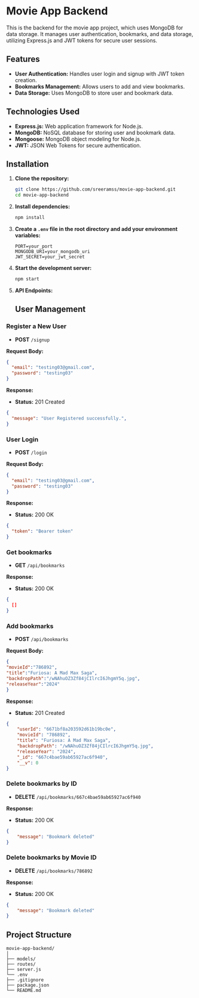 # Movie App Backend

This is the backend for the movie app project, which uses MongoDB for data storage. It manages user authentication, bookmarks, and data storage, utilizing Express.js and JWT tokens for secure user sessions.

## Features

- **User Authentication:** Handles user login and signup with JWT token creation.
- **Bookmarks Management:** Allows users to add and view bookmarks.
- **Data Storage:** Uses MongoDB to store user and bookmark data.

## Technologies Used

- **Express.js:** Web application framework for Node.js.
- **MongoDB:** NoSQL database for storing user and bookmark data.
- **Mongoose:** MongoDB object modeling for Node.js.
- **JWT:** JSON Web Tokens for secure authentication.

## Installation

1. **Clone the repository:**
    ```sh
    git clone https://github.com/sreeramss/movie-app-backend.git
    cd movie-app-backend
    ```

2. **Install dependencies:**
    ```sh
    npm install
    ```

3. **Create a `.env` file in the root directory and add your environment variables:**
    ```env
    PORT=your_port
    MONGODB_URI=your_mongodb_uri
    JWT_SECRET=your_jwt_secret
    ```

4. **Start the development server:**
    ```sh
    npm start
    ```

5. **API Endpoints:**
    ## User Management

### Register a New User

- **POST** `/signup`

**Request Body:**

```json
{
  "email": "testing03@gmail.com",
  "password": "testing03"
}
```

**Response:**

- **Status:** 201 Created

```json
{
  "message": "User Registered successfully.",
}
```

### User Login

- **POST** `/login`

**Request Body:**

```json
{
  "email": "testing03@gmail.com",
  "password": "testing03"
}
```

**Response:**

- **Status:** 200 OK

```json
{
  "token": "Bearer token"
}
```

### Get bookmarks

- **GET** `/api/bookmarks`


**Response:**

- **Status:** 200 OK

```json
{
  []
}
```

### Add bookmarks

- **POST** `/api/bookmarks`

**Request Body:**

```json
{
"movieId":"786892",
"title":"Furiosa: A Mad Max Saga",
"backdropPath":"/wNAhuOZ3Zf84jCIlrcI6JhgmY5q.jpg",
"releaseYear":"2024"
}
```

**Response:**

- **Status:** 201 Created

```json
{
    "userId": "6671bf8a203592d61b19bc0e",
    "movieId": "786892",
    "title": "Furiosa: A Mad Max Saga",
    "backdropPath": "/wNAhuOZ3Zf84jCIlrcI6JhgmY5q.jpg",
    "releaseYear": "2024",
    "_id": "667c4bae59ab65927ac6f940",
    "__v": 0
}
```


### Delete bookmarks by ID

- **DELETE** `/api/bookmarks/667c4bae59ab65927ac6f940`

**Response:**

- **Status:** 200 OK

```json
{
    "message": "Bookmark deleted"
}
```

### Delete bookmarks by Movie ID

- **DELETE** `/api/bookmarks/786892`

**Response:**

- **Status:** 200 OK

```json
{
    "message": "Bookmark deleted"
}
```


## Project Structure

```plaintext
movie-app-backend/
│
├── models/
├── routes/
├── server.js
└── .env
├── .gitignore
├── package.json
└── README.md

